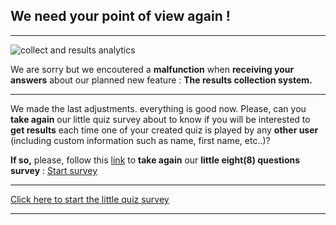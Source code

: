 ## We need your point of view again !

---

![collect and results analytics][picture]  

We are sorry but we encoutered a **malfunction** when **receiving your answers** about our planned new feature : **The results collection system.**  

---

We made the last adjustments. everything is good now. Please, can you **take again** our little quiz survey about to know if you will be interested to **get results** each time one of your created quiz is played by any **other user** (including custom information such as name, first name, etc..)?  

**If so,** please, follow this [link][quiz_uri] to **take again** our **little eight(8) questions survey** : [Start survey][quiz_uri]

---
[Click here to start the little quiz survey][quiz_uri]

---


[picture]: https://qcmmaker.qmakertech.com/notifications/recall-survey-results-collection/resources/packetloss.png
[quiz_uri]: qcmplayer://exam/https%3A%2F%2Fqcmmaker.qmakertech.com%2Fnotifications%2Frecall-survey-results-collection%2Fresources%2Fsurvey_results_collection.qcm
